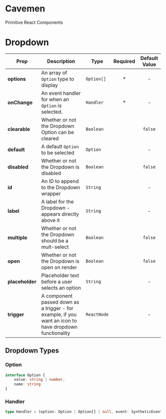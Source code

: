 # Cavemen
Primitive React Components

# Dropdown

| Prop               | Description                                              | Type                           | Required                       | Default Value |
|--------------------|----------------------------------------------------------|--------------------------------|:------------------------------:|:-------------:|
| **options**        | An array of `Option` type to display                     | `Option[]`                     | *                              |       -       |
| **onChange**       | An event handler for when an `Option` is selected.       | `Handler`                      | *                              |       -       |
| **clearable**      | Whether or not the Dropdown Option can be cleared        | `Boolean`                      |                                |    `false`    |
| **default**        | A default `Option` to be selected                        | `Option`                       |                                |       -       |
| **disabled**       | Whether or not the Dropdown is disabled                  | `Boolean`                      |                                |    `false`    |
| **id**             | An ID to append to the Dropdown wrapper                  | `String`                       |                                |       -       |
| **label**          | A label for the Dropdown - appears directly above it     | `String`                       |                                |       -       |
| **multiple**       | Whether or not the Dropdown should be a mult-select      | `Boolean`                      |                                |    `false`    |
| **open**           | Whether or not the Dropdown is open on render            | `Boolean`                      |                                |    `false`    |
| **placeholder**    | Placeholder text before a user selects an option         | `String`                       |                                |       -       |
| **trigger**        | A component passed down as a trigger - for example, if you want an icon to have dropdown functionality         | `ReactNode`                       |                                |       -       |

## Dropdown Types

### Option

```ts
interface Option {
    value: string | number,
    name: string
}
```

### Handler

```ts
type Handler = (option: Option | Option[] | null, event: SyntheticEvent) => void;
```
